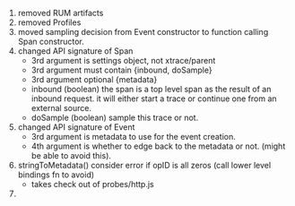 1. removed RUM artifacts
2. removed Profiles
3. moved sampling decision from Event constructor to function calling Span constructor.
4. changed API signature of Span
   - 3rd argument is settings object, not xtrace/parent
   - 3rd argument must contain {inbound, doSample}
   - 3rd argument optional {metadata}
   - inbound (boolean) the span is a top level span as the result of an inbound request. it will either start a trace or continue one from an external source.
   - doSample (boolean) sample this trace or not.
5. changed API signature of Event
   - 3rd argument is metadata to use for the event creation.
   - 4th argument is whether to edge back to the metadata or not. (might be able to avoid this).
6. stringToMetadata() consider error if opID is all zeros (call lower level bindings fn to avoid)
   - takes check out of probes/http.js
7.
